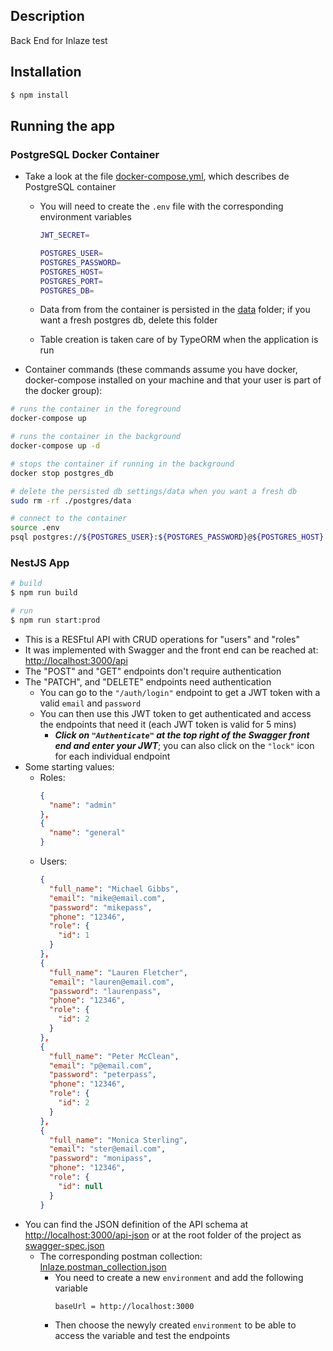 ## Description

Back End for Inlaze test

## Installation

```bash
$ npm install
```

## Running the app

### PostgreSQL Docker Container

- Take a look at the file [docker-compose.yml](./docker-compose.yml), which describes de PostgreSQL container

  - You will need to create the `.env` file with the corresponding environment variables

    ```bash
    JWT_SECRET=

    POSTGRES_USER=
    POSTGRES_PASSWORD=
    POSTGRES_HOST=
    POSTGRES_PORT=
    POSTGRES_DB=
    ```

  - Data from from the container is persisted in the [data](./postgres/data/) folder; if you want a fresh postgres db, delete this folder
  - Table creation is taken care of by TypeORM when the application is run

- Container commands (these commands assume you have docker, docker-compose installed on your machine and that your user is part of the docker group):

```bash
# runs the container in the foreground
docker-compose up

# runs the container in the background
docker-compose up -d

# stops the container if running in the background
docker stop postgres_db

# delete the persisted db settings/data when you want a fresh db
sudo rm -rf ./postgres/data

# connect to the container
source .env
psql postgres://${POSTGRES_USER}:${POSTGRES_PASSWORD}@${POSTGRES_HOST}:${POSTGRES_PORT}/${POSTGRES_DB}
```

### NestJS App

```bash
# build
$ npm run build

# run
$ npm run start:prod
```

- This is a RESFtul API with CRUD operations for "users" and "roles"
- It was implemented with Swagger and the front end can be reached at: [http://localhost:3000/api](http://localhost:3000/api)
- The "POST" and "GET" endpoints don't require authentication
- The "PATCH", and "DELETE" endpoints need authentication
  - You can go to the `"/auth/login"` endpoint to get a JWT token with a valid `email` and `password`
  - You can then use this JWT token to get authenticated and access the endpoints that need it (each JWT token is valid for 5 mins)
    - **_Click on `"Authenticate"` at the top right of the Swagger front end and enter your JWT_**; you can also click on the `"lock"` icon for each individual endpoint
- Some starting values:
  - Roles:
    ```json
    {
      "name": "admin"
    },
    {
      "name": "general"
    }
    ```
  - Users:
    ```json
    {
      "full_name": "Michael Gibbs",
      "email": "mike@email.com",
      "password": "mikepass",
      "phone": "12346",
      "role": {
        "id": 1
      }
    },
    {
      "full_name": "Lauren Fletcher",
      "email": "lauren@email.com",
      "password": "laurenpass",
      "phone": "12346",
      "role": {
        "id": 2
      }
    },
    {
      "full_name": "Peter McClean",
      "email": "p@email.com",
      "password": "peterpass",
      "phone": "12346",
      "role": {
        "id": 2
      }
    },
    {
      "full_name": "Monica Sterling",
      "email": "ster@email.com",
      "password": "monipass",
      "phone": "12346",
      "role": {
        "id": null
      }
    }
    ```
- You can find the JSON definition of the API schema at [http://localhost:3000/api-json](http://localhost:3000/api-json) or at the root folder of the project as [swagger-spec.json](./swagger-spec.json)
  - The corresponding postman collection: [Inlaze.postman_collection.json](./Inlaze.postman_collection.json)
    - You need to create a new `environment` and add the following variable
      ```
      baseUrl = http://localhost:3000
      ```
    - Then choose the newyly created `environment` to be able to access the variable and test the endpoints

